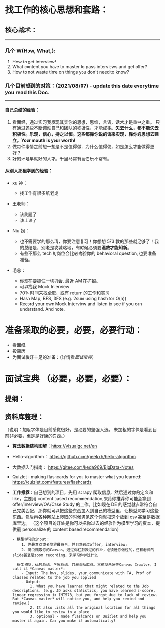 # 找工作的核心思想和套路：

## 核心战术：

---

### **几个 W(How, What,):**

1. How to get interview?
2. What content you have to master to pass interviews and get offer?
3. How to not waste time on things you don't need to know?

### **几个目前想到的对策：**（2021/08/07) - update this date everytime you read this Doc.

---

#### 自己总结的经验：

1. 看面经，通过实习我发现其实你的思想，思维，言语，话术才是重中之重。 只有通过这些不断调动自己和团队的积极性，才能成事。**失去什么，都不能失去积极性。乐观，信心，持之以恒。这些都靠你说的话来实现，靠你的思想去建立。Your mouth is your worth!**
2. 做每件事情之前想一想是不是值得做，为什么值得做，如是怎么才能做得更好？
3. 好的环境早就好的人才。千里马常有而伯乐不常有。

#### 从别人那里学到的经验：

- xu 神：

  - 找工作有很多纸老虎

- 王老师：

  - 该刷题了
  - 该上课了

- Niu 姐：

  - 也不需要学的那么精，你要注意复习！你想想 573 教的那些就足够了！我的总结是，别老是攻城略地，有时候必须要**温故才能知新**。
  - 有些不那么 tech 的岗位会比较考验你的 behavioral question, 也要准备准备。

- 毛总：
  - 你现在要抓住一切机会, 最近 AM 在扩招。
  - 可以找我 Mock Interview
  - 70% 时间来找全职，或有 return 的工作和实习
  - Hash Map, BFS, DFS (e.g. 2sum using hash for O(n))
  - Record your own Mock Interview and listen to see if you can understand. And note.

# 准备采取的必要，必要，必要行动：

- 看面经
- 投简历
- 为面试做好十足的准备：（详情看*面试宝典*）

# 面试宝典 （必要，必要，必要）：

## 提纲：

## 资料库整理：

（说明：加粗字体是目前感觉很好，是必要的坚强人选。
未加粗的字体是看到目前非必要，但是是好康的东西。）

- **算法数据结构图解**：https://visualgo.net/en
- Hello-algorithm： https://github.com/geekxh/hello-algorithm
- 大数据入门指南： https://gitee.com/keda969/BigData-Notes
- Quizlet - making flashcards for you to master what you learned: https://quizlet.com/features/flashcards

- **工作推荐**：自己想到的项目，先用 scrapy 爬取信息，然后通过你的定义和 like，主要用 content based recommendation,来给你推荐你可能会拿到 offer/interview/OA/Case Study 的工作。比如现在 DE 的感觉就非常符合自己完美匹配，那你就可以把这些东西加入到自己的模型里，让模型来学习这些东西。然后再各种网站上爬取的时候遇见这个你就把这个放到 csv 甚至是数据库里边。
  （这个项目的好处是你可以把你过去的经验作为模型学习的资本，提供最 personalize 的 content based recommendation）

      - 模型学习的input：
          1. 你最喜欢或者觉得最符合，并且拿到过offer, interview;
          2. 爬虫爬取你的Canvas，通过你往期做过的作业，必须是你做过的，还有老师的slide甚至是zoom recording，来学习你学过什么

      - 衍生模型，优势总结，学历总结，只是自动汇总。本模型来源于Canvas Crawler, I call it *Canvas master*:
          - Input: The hws, slides, your communicate with TA, Prof of classes related to the job you applied
          - Output:
              1. What you have learned that might related to the Job descriptions. (e.g. JD asks statistics, you have learned z-score, linear regression in IMT573, but you forgot due to lack of review. But *Canvas master* will notice you, and help you remind and review.)
              2. It also lists all the original location for all things you would like to review in a place
              3. optional - made flashcards on Quizlet and help you master it again. Can you make it automatically?
